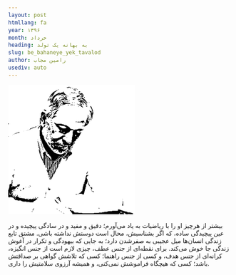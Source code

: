 ```yaml
---
layout: post
htmllang: fa
year: ۱۳۹۶
month: خرداد
heading: به بهانه یک تولد
slug: be_bahaneye_yek_tavalod
author: رامین مجاب
usediv: auto
---
```


![fig](/assets/imgs/doctor_nili.png)

بیشتر از هرچیز او را با ریاضیات به یاد می‌آورم؛ دقیق و مفید و در سادگی پیچیده و در عین پیچیدگی ساده، که اگر بشناسیش، محال است دوستش نداشته باشی. مشتق تابع زندگی انسان‌ها میل عجیبی به صفرشدن دارد؛ به جایی که بیهودگی و تکرار در آغوش زندگی جا خوش می‌کند. برای نقطه‌ای از جنس عطف، چیزی لازم است از جنس انگیزه، کرانه‌ای از جنس هدف، و کسی از جنس راهنما؛ کسی که تلاشش گواهی بر صداقتش باشد؛ کسی که هیچگاه فراموشش نمی‌کنی، و همیشه آرزوی سلامتیش را داری. 

